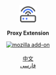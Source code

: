 <div align="center">
	<p>
		<a href="https://addons.mozilla.org/en-US/firefox/addon/proxyextension/">
			<img src="icons/border-48.png" width="48" alt="Proxy Extension" />
		</a>
	</p>
	<p>
		<b>
			Proxy Extension
		</b>
	</p>
	<a href="https://addons.mozilla.org/en-US/firefox/addon/proxyextension/">
		<img src="https://img.shields.io/amo/v/proxyextension.svg" alt="mozilla add-on" />
	</a>
	<br>
	<br>
	<a href="docs/README-CN.md">中文</a>
	<br>
	<a href="docs/README-FA.md">فارسی</a>
</div>
